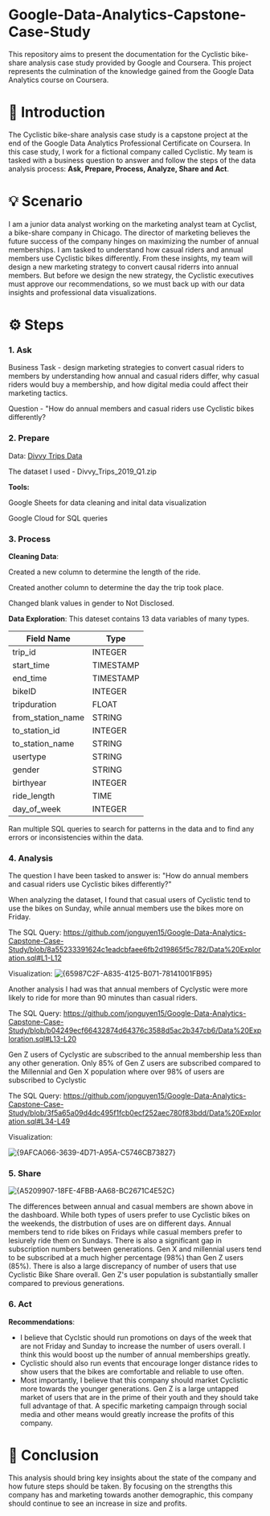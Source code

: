 # Google-Data-Analytics-Capstone-Case-Study
This repository aims to present the documentation for the Cyclistic bike-share analysis case study provided by Google and Coursera. This project represents the culmination of the knowledge gained from the Google Data Analytics course on Coursera.
# 📖 Introduction
The Cyclistic bike-share analysis case study is a capstone project at the end of the Google Data Analytics Professional Certificate on Coursera. In this case study, I work for a fictional company called Cyclistic. My team is tasked with a business question to answer and follow the steps of the data analysis process: **Ask, Prepare, Process, Analyze, Share and Act**. 
# 💡 Scenario 
I am a junior data analyst working on the marketing analyst team at Cyclist, a bike-share company in Chicago. The director of marketing believes the future success of the company hinges on maximizing the number of annual memberships. I am tasked to understand how casual riders and annual members use Cyclistic bikes differently. From these insights, my team will design a new marketing strategy to convert causal riderrs into annual members. But before we design the new strategy, the Cyclistic executives must approve our recommendations, so we must back up with our data insights and professional data visualizations. 
# ⚙️ Steps
### **1. Ask** 

Business Task - design marketing strategies to convert casual riders to members by understanding how annual and casual riders differ, why casual riders would buy a membership, and how digital media could affect their marketing tactics.

Question - "How do annual members and casual riders use Cyclistic bikes differently?

### **2. Prepare**
Data: [Divvy Trips Data](https://divvy-tripdata.s3.amazonaws.com/index.html)

The dataset I used - Divvy_Trips_2019_Q1.zip

**Tools:**

Google Sheets for data cleaning and inital data visualization

Google Cloud for SQL queries 


### **3. Process**
**Cleaning Data**:

Created a new column to determine the length of the ride. 

Created another column to determine the day the trip took place.

Changed blank values in gender to Not Disclosed.


**Data Exploration**: 
This dateset contains 13 data variables of many types. 

| Field Name    | Type          |
| ------------- | ------------- |
| trip_id       | INTEGER       |
| start_time    | TIMESTAMP     |
| end_time      | TIMESTAMP     |
| bikeID        | INTEGER       |
| tripduration  | FLOAT         |
| from_station_name | STRING    |
| to_station_id | INTEGER       |
| to_station_name  | STRING     |
| usertype      | STRING        |
| gender        | STRING        |
| birthyear     | INTEGER       |
| ride_length   | TIME          |
| day_of_week   | INTEGER       |



Ran multiple SQL queries to search for patterns in the data and to find any errors or inconsistencies within the data.
### **4. Analysis**

The question I have been tasked to answer is: 
"How do annual members and casual riders use Cyclistic bikes differently?"

When analyzing the dataset, I found that casual users of Cyclistic tend to use the bikes on Sunday, while annual members use the bikes more on Friday.

The SQL Query:
https://github.com/jonguyen15/Google-Data-Analytics-Capstone-Case-Study/blob/8a55233391624c1eadcbfaee6fb2d19865f5c782/Data%20Exploration.sql#L1-L12

Visualization:
![{65987C2F-A835-4125-B071-78141001FB95}](https://github.com/user-attachments/assets/c8a0e45f-695e-448d-8fca-0feffd065e65)


Another analysis I had was that annual members of Cyclystic were more likely to ride for more than 90 minutes than casual riders. 

The SQL Query:
https://github.com/jonguyen15/Google-Data-Analytics-Capstone-Case-Study/blob/b04249ecf66432874d64376c3588d5ac2b347cb6/Data%20Exploration.sql#L13-L20

Gen Z users of Cyclystic are subscribed to the annual membership less than any other generation. Only 85% of Gen Z users are subscribed compared to the Millennial and Gen X population where over 98% of users are subscribed to Cyclystic

The SQL Query:
https://github.com/jonguyen15/Google-Data-Analytics-Capstone-Case-Study/blob/3f5a65a09d4dc495f1fcb0ecf252aec780f83bdd/Data%20Exploration.sql#L34-L49

Visualization:

![{9AFCA066-3639-4D71-A95A-C5746CB73827}](https://github.com/user-attachments/assets/cf0ef290-dfe6-4dbd-b3ee-be54b24b6942)
### **5. Share**
![{A5209907-18FE-4FBB-AA68-BC2671C4E52C}](https://github.com/user-attachments/assets/bba819aa-ede4-4dea-bf31-311ce215e84a)

The differences between annual and casual members are shown above in the dashboard. 
While both types of users prefer to use Cyclistic bikes on the weekends, the distrbution of uses are on different days. Annual members tend to ride bikes on Fridays while casual members prefer to lesiurely ride them on Sundays. There is also a significant gap in subscription numbers between generations. Gen X and millennial users tend to be subscribed at a much higher percentage (98%) than Gen Z users (85%). There is also a large discrepancy of number of users that use Cyclistic Bike Share overall. Gen Z's user population is substantially smaller compared to previous generations.  



### **6. Act** 

**Recommendations**:

- I believe that Cyclstic should run promotions on days of the week that are not Friday and Sunday to increase the number of users overall. I think this would boost up the number of annual memberships greatly.
- Cyclistic should also run events that encourage longer distance rides to show users that the bikes are comfortable and reliable to use often.
- Most importantly, I believe that this company should market Cyclistic more towards the younger generations. Gen Z is a large untapped market of users that are in the prime of their youth and they should take full advantage of that. A specific marketing campaign through social media and other means would greatly increase the profits of this company.

 # 📘 Conclusion

  This analysis should bring key insights about the state of the company and how future steps should be taken. By focusing on the strengths this company has and marketing towards another demographic, this company should continue to see an increase in size and profits.



